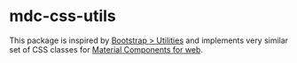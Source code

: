 # mdc-css-utils

This package is inspired by [Bootstrap &gt; Utilities](https://getbootstrap.com/docs/5.0/utilities/borders/) and implements very similar set of CSS classes for 
[Material Components for web](https://material.io/develop/web).




